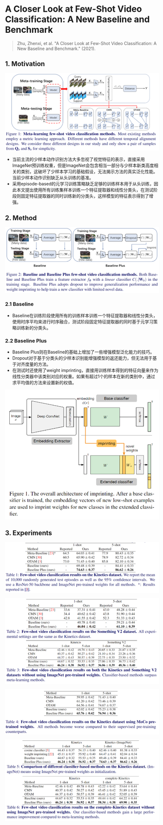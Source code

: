 # A Closer Look at Few-Shot Video Classification: A New Baseline and Benchmark

> Zhu, Zhenxi, et al. "A Closer Look at Few-Shot Video Classification: A New Baseline and Benchmark." (2021).

## 1. Motivation

![1](https://raw.githubusercontent.com/bobochow/blog_img/main/img/fsvc-baseline1.png)

- 当前主流的少样本动作识别方法大多忽视了视觉特征的表示，直接采用ImageNet预训练权重，但是ImageNet会包含相当一部分与少样本新类高度相关的类别，这破坏了少样本学习的基础假设，无法揭示方法的真实泛化性能。当前少样本动作识别缺乏从头训练的基准。
- 采用episode-based的元学习训练策略缺乏足够的训练样本用于从头训练，因此本文提出使用所有训练集样本训练一个特征提取器和线性分类头，在测试阶段则固定特征提取器的同时训练新的分类头，这样模型的特征表示得到了增强。

## 2. Method

![2](https://raw.githubusercontent.com/bobochow/blog_img/main/img/fsvc-baseline2.png)

### 2.1 Baseline

- Baseline在训练阶段使用所有的训练样本训练一个特征提取器和线性分类头，使用时序平均来进行时序融合，测试阶段固定特征提取器的同时基于元学习策略训练新的分类头。

### 2.2 Baseline Plus

- Baseline Plus则在Baseline的基础上增加了一些增强模型泛化能力的技巧。
- Dropout对于基于分类头的少样本识别能增强模型的返还能力，但无法用于基于对齐度量的方法。
- 在测试时还使用了weight imprinting，直接用训练样本得到的特征向量来作为线性分类器中该类别对应的权重。如果有超过1个的样本在新的类别中，通过求平均值的方法来设置新的权值。

![3](https://raw.githubusercontent.com/bobochow/blog_img/main/img/weight-imprinting.png)

## 3. Experiments

![4](https://raw.githubusercontent.com/bobochow/blog_img/main/img/fsvc-baseline.png)

![5](https://raw.githubusercontent.com/bobochow/blog_img/main/img/fsvc-baseline3.png)

![6](https://raw.githubusercontent.com/bobochow/blog_img/main/img/fsvc-baseline4.png)

![7](https://raw.githubusercontent.com/bobochow/blog_img/main/img/fsvc-baseline5.png)
